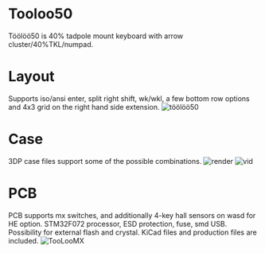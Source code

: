 # Tooloo50
Töölöö50 is 40% tadpole mount keyboard with arrow cluster/40%TKL/numpad.

# Layout
Supports iso/ansi enter, split right shift, wk/wkl, a few bottom row options and 4x3 grid on the right hand side extension.
![töölöö50](https://github.com/user-attachments/assets/14e57b3e-404a-4ded-b068-494d59290484)

# Case
3DP case files support some of the possible combinations.
![render](https://github.com/user-attachments/assets/fc9abdfc-ac3f-4ee3-a2f0-3fbc86c64d03)
![vid](https://github.com/user-attachments/assets/7d702d13-9616-45cd-8e1a-05e6cee64bbb)



# PCB
PCB supports mx switches, and additionally 4-key hall sensors on wasd for HE option. STM32F072 processor, ESD protection, fuse, smd USB. Possibility for external flash and crystal. KiCad files and production files are included.
![TooLooMX](https://github.com/user-attachments/assets/60f29166-0bb0-4d15-9846-e46bd35e44c2)
